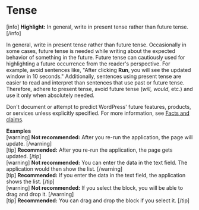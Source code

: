 # Tense

[info] **Highlight:** In general, write in present tense rather than future tense. [/info]  

In general, write in present tense rather than future tense. Occasionally in some cases, future tense is needed while writing about the expected behavior of something in the future. Future tense can cautiously used for highlighting a future occurrence from the reader's perspective. For example, avoid sentences like, "After clicking **Run**, you will see the updated window in 10 seconds." Additionally, sentences using present tense are easier to read and interpret than sentences that use past or future tense. Therefore, adhere to present tense, avoid future tense (*will, would*, etc.) and use it only when absolutely needed.

Don't document or attempt to predict WordPress' future features, products, or services unless explicitly specified. For more information, see [Facts and claims](https://make.wordpress.org/docs/style-guide/general-guidelines/facts-claims/).

**Examples**  
[warning] **Not recommended:** After you re-run the application, the page will update. [/warning]  
[tip] **Recommended:** After you re-run the application, the page gets updated. [/tip]  
[warning] **Not recommended:** You can enter the data in the text field. The application would then show the list. [/warning]  
[tip] **Recommended:** If you enter the data in the text field, the application shows the list. [/tip]  
[warning] **Not recommended:** If you select the block, you will be able to drag and drop it. [/warning]  
[tip] **Recommended:** You can drag and drop the block if you select it. [/tip]  
